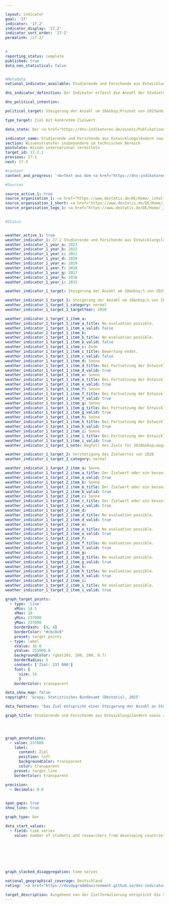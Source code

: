 ```yaml
---

layout: indicator        
goal: '17'        
indicator: '17.2'        
indicator_display: '17.2'        
indicator_sort_order: '17-2'        
permalink: /17-2/        
        

#
reporting_status: complete        
published: true        
data_non_statistical: false        


#Metadata        
national_indicator_available: Studierende und Forschende aus Entwicklungsländern sowie aus am wenigsten entwickelten Ländern        

dns_indicator_definition: Der Indikator erfasst die Anzahl der Studierenden und Forschenden aus Entwicklungs- und Schwellenländern pro Jahr <abbr title="beziehungsweise" tabindex="0">bzw.</abbr> Semester. Hierbei wird die Anzahl der Studierenden und Forschenden aus den am wenigsten entwickelten Ländern (Least Developed Countries, <abbr title="Least developed countries (Am wenigsten entwickelte Länder)" tabindex="0">LDCs</abbr>) gesondert ausgewiesen.        

dns_political_intention:         

political_target: Steigerung der Anzahl um 10&nbsp;Prozent von 2015&nbsp;bis 2020, anschließend Verstetigung        

type_target: Ziel mit konkretem Zielwert        

data_state: Der <a href="https://dns-indikatoren.de/assets/Publikationen/Indikatorenberichte/2022.pdf">Indikatorenbericht 2022</a> hat den Datenstand 31.10.2022. Die Daten auf dieser Plattform wurden zuletzt im September 2024 aktualisiert.        

indicator_name: Studierende und Forschende aus Entwicklungsländern sowie aus am wenigsten entwickelten Ländern        
section: Wissenstransfer insbesondere im technischen Bereich        
postulate: Wissen international vermitteln        
target_id: 17.2.1        
previous: 17-1        
next: 17-3        

#content         
content_and_progress: '<b>Text aus dem <a href="https://dns-indikatoren.de/assets/Publikationen/Indikatorenberichte/2022.pdf">Indikatorenbericht 2022&nbsp;</a></b><br><br>Datengrundlage des Indikators sind die Studierendenstatistik und die Statistik des Hochschulpersonals des Statistischen Bundesamtes. Beides sind Vollerhebungen auf der Basis der Verwaltungsdaten der Hochschulen. Der Indikator umfasst die Studierenden im Wintersemester des jeweiligen Jahres. Die Forschenden werden zum Stichtag 1. Dezember erhoben. Unter Forschenden wird hierbei das haupt- und nebenberufliche wissenschaftliche Personal an deutschen Hochschulen (ohne studentische Hilfskräfte) verstanden. Promotionsstudierende, die als Studierende an einer Hochschule immatrikuliert sind und zugleich als wissenschaftliches Personal arbeiten, können zu Doppelzählungen im Indikator führen.<br><br>Die Gesamtzahl aller Studierenden und Forschenden aus Entwicklungs- und Schwellenländern an deutschen Hochschulen im Jahr 2021&nbsp;betrug rund 316&nbsp;Tausend. Mit 91,9&nbsp;% machten dabei die Studierenden den weitaus größeren Anteil am Wert des Indikators aus.<br><br>Im Wintersemester 2021/22&nbsp;waren 290&nbsp;453&nbsp;Studierende aus Entwicklungs- und Schwellenländern an deutschen Hochschulen eingeschrieben. Das entspricht 9,9&nbsp;% aller Immatrikulierten. Die Anzahl der Studierenden aus Entwicklungs- und Schwellenländern ist seit 2005/06&nbsp;(134&nbsp;462&nbsp;Studierende) stetig gestiegen&nbsp;–&nbsp;nur im Wintersemester 2007/08&nbsp;gab es einen Rückgang. Der Anstieg im Wintersemester 2021/22&nbsp;im Vergleich zum Vorjahr (rund 275&nbsp;Tausend Studierende im Wintersemester 2020/21) lag bei 5,6&nbsp;%. Im Wintersemester 2021/22&nbsp;kamen 17&nbsp;113&nbsp;Studierende aus am wenigsten entwickelten Ländern (Least Developed Countries, <abbr title="Least developed countries (Am wenigsten entwickelte Länder)" tabindex="0">LDCs</abbr>) und somit 13,7&nbsp;% mehr als im Vorjahressemester.<br><br>Von den Studierenden aus Entwicklungs- und Schwellenländern kamen 43&nbsp;629&nbsp;aus China, 36&nbsp;575&nbsp;aus der Türkei sowie 34&nbsp;134&nbsp;aus Indien. Insgesamt waren 41,6&nbsp;% der Studierenden aus Entwicklungs- und Schwellenländern Studentinnen. Während aus den europäischen (54,2&nbsp;%) und amerikanischen (50,4&nbsp;%) Entwicklungs- und Schwellenländern etwa gleich viele Frauen und Männer in Deutschland studieren, liegt der Frauenanteil bei den Studierenden aus afrikanischen Entwicklungs- und Schwellenländern bei lediglich 32,8&nbsp;%. Unter den Studierenden aus <abbr title="Least developed countries (Am wenigsten entwickelte Länder)" tabindex="0">LDCs</abbr> (weltweit) war der Frauenanteil mit 28,4&nbsp;% noch geringer.<br><br>Im Jahr 2021&nbsp;waren rund 26&nbsp;000&nbsp;Forscherinnen und Forscher aus Entwicklungs- und Schwellenländern Teil des wissenschaftlichen Personals an deutschen Hochschulen. Damit machten diese einen Anteil von 6,0&nbsp;% am gesamten wissenschaftlichen Personal an deutschen Hochschulen aus. Der Anteil von Forschenden aus Entwicklungs- und Schwellenländern ist damit deutlich geringer als der Anteil unter den Studierenden. Im Vergleich zum Vorjahr ist ihre Anzahl um 10,6&nbsp;% gestiegen, seit 2005&nbsp;hat sie sich mehr als vervierfacht. 924&nbsp;Forschende kamen im Jahr 2021&nbsp;aus <abbr title="Least developed countries (Am wenigsten entwickelte Länder)" tabindex="0">LDCs</abbr> (0,2&nbsp;% des gesamten wissenschaftlichen Personals). Im Vorjahr waren es 838&nbsp;Forschende.<br><br>Bei allen oben genannten Werten und Vergleichen mit den jeweiligen Vorjahren ist zu beachten, dass sich Änderungen in den Daten auch durch eine geänderte Zuordnung von Ländern zur Gruppe der <abbr title="Least developed countries (Am wenigsten entwickelte Länder)" tabindex="0">LDCs</abbr> oder Schwellen- und Entwicklungsländer ergeben können.<br><br>Das angestrebte Ziel, die Summe der Studierenden und Forschenden aus Entwicklungs- und Schwellenländern um 10&nbsp;% gegenüber dem Jahr 2015&nbsp;(215&nbsp;000) zu steigern, wurde bereits im Jahr 2017&nbsp;übertroffen und auch die angestrebte Verstetigung der Anzahl wird seitdem erreicht.'                

#Sources        

source_active_1: true
source_organisation_1: <a href="https://www.destatis.de/DE/Home/_inhalt.html" target="_blank">Statistisches Bundesamt</a>
source_organisation_1_short: <a href="https://www.destatis.de/DE/Home/_inhalt.html" target="_blank">Statistisches Bundesamt</a>
source_organisation_logo_1: <a href="https://www.destatis.de/DE/Home/_inhalt.html" target="_blank"><img src="https://dnsTestEnvironment.github.io/dns-indicators/public/OrgImgDe/destatis.png" alt="Statistisches Bundesamt" title=" Klicken Sie hier um zur Homepage der Organisation Statistisches Bundesamt zu gelangen." style="height:60px; width:148px; border:transparent"/></a>
        

#Status        


weather_active_1: true
weather_indicator_1: 17.2 Studierende und Forschende aus Entwicklungsländern sowie aus am wenigsten entwickelten Ländern
weather_indicator_1_year_a: 2023
weather_indicator_1_year_b: 2022
weather_indicator_1_year_c: 2021
weather_indicator_1_year_d: 2020
weather_indicator_1_year_e: 2019
weather_indicator_1_year_f: 2018
weather_indicator_1_year_g: 2017
weather_indicator_1_year_h: 2016
weather_indicator_1_year_i: 2015

weather_indicator_1_target: Steigerung der Anzahl um 10&nbsp;% von 2015&nbsp;bis 2020, anschließend Verstetigung

weather_indicator_1_target_1: Steigerung der Anzahl um 10&nbsp;% von 2015&nbsp;bis 2020
weather_indicator_1_target_1_category: normal
weather_indicator_1_target_1_targetYear: 2020

weather_indicator_1_target_1_item_a: 
weather_indicator_1_target_1_item_a_title: No evaluation possible.
weather_indicator_1_target_1_item_a_valid: false
weather_indicator_1_target_1_item_b: 
weather_indicator_1_target_1_item_b_title: No evaluation possible.
weather_indicator_1_target_1_item_b_valid: false
weather_indicator_1_target_1_item_c: Ende
weather_indicator_1_target_1_item_c_title: Bewertung endet.
weather_indicator_1_target_1_item_c_valid: false
weather_indicator_1_target_1_item_d: Sonne
weather_indicator_1_target_1_item_d_title: Bei Fortsetzung der Entwicklung aus 2020 wäre der Zielwert erreicht oder um weniger als 5&nbsp;% der Differenz zwischen Zielwert und dem Wert aus 2020 verfehlt worden.
weather_indicator_1_target_1_item_d_valid: true
weather_indicator_1_target_1_item_e: Sonne
weather_indicator_1_target_1_item_e_title: Bei Fortsetzung der Entwicklung aus 2019 wäre der Zielwert erreicht oder um weniger als 5&nbsp;% der Differenz zwischen Zielwert und dem Wert aus 2019 verfehlt worden.
weather_indicator_1_target_1_item_e_valid: true
weather_indicator_1_target_1_item_f: Sonne
weather_indicator_1_target_1_item_f_title: Bei Fortsetzung der Entwicklung aus 2018 wäre der Zielwert erreicht oder um weniger als 5&nbsp;% der Differenz zwischen Zielwert und dem Wert aus 2018 verfehlt worden.
weather_indicator_1_target_1_item_f_valid: true
weather_indicator_1_target_1_item_g: Sonne
weather_indicator_1_target_1_item_g_title: Bei Fortsetzung der Entwicklung aus 2017 wäre der Zielwert erreicht oder um weniger als 5&nbsp;% der Differenz zwischen Zielwert und dem Wert aus 2017 verfehlt worden.
weather_indicator_1_target_1_item_g_valid: true
weather_indicator_1_target_1_item_h: Sonne
weather_indicator_1_target_1_item_h_title: Bei Fortsetzung der Entwicklung aus 2016 wäre der Zielwert erreicht oder um weniger als 5&nbsp;% der Differenz zwischen Zielwert und dem Wert aus 2016 verfehlt worden.
weather_indicator_1_target_1_item_h_valid: true
weather_indicator_1_target_1_item_i: Sonne
weather_indicator_1_target_1_item_i_title: Bei Fortsetzung der Entwicklung aus 2015 wäre der Zielwert erreicht oder um weniger als 5&nbsp;% der Differenz zwischen Zielwert und dem Wert aus 2015 verfehlt worden.
weather_indicator_1_target_1_item_i_valid: true
weather_indicator_1_target_1_note: Wegfall des Ziels für 2020&nbsp;wegen zeitlichen Ablaufs.

weather_indicator_1_target_2: Verstetigung des Zielwertes von 2020
weather_indicator_1_target_2_category: normal

weather_indicator_1_target_2_item_a: Sonne
weather_indicator_1_target_2_item_a_title: Der Zielwert oder ein besserer Wert wurde in 2023 erreicht und die durchschnittliche Veränderung deutete nicht in Richtung einer Verschlechterung.
weather_indicator_1_target_2_item_a_valid: true
weather_indicator_1_target_2_item_b: Sonne
weather_indicator_1_target_2_item_b_title: Der Zielwert oder ein besserer Wert wurde in 2022 erreicht und die durchschnittliche Veränderung deutete nicht in Richtung einer Verschlechterung.
weather_indicator_1_target_2_item_b_valid: true
weather_indicator_1_target_2_item_c: Sonne
weather_indicator_1_target_2_item_c_title: Der Zielwert oder ein besserer Wert wurde in 2021 erreicht und die durchschnittliche Veränderung deutete nicht in Richtung einer Verschlechterung.
weather_indicator_1_target_2_item_c_valid: true
weather_indicator_1_target_2_item_d: 
weather_indicator_1_target_2_item_d_title: No evaluation possible.
weather_indicator_1_target_2_item_d_valid: true
weather_indicator_1_target_2_item_e: 
weather_indicator_1_target_2_item_e_title: No evaluation possible.
weather_indicator_1_target_2_item_e_valid: true
weather_indicator_1_target_2_item_f: 
weather_indicator_1_target_2_item_f_title: No evaluation possible.
weather_indicator_1_target_2_item_f_valid: true
weather_indicator_1_target_2_item_g: 
weather_indicator_1_target_2_item_g_title: No evaluation possible.
weather_indicator_1_target_2_item_g_valid: true
weather_indicator_1_target_2_item_h: 
weather_indicator_1_target_2_item_h_title: No evaluation possible.
weather_indicator_1_target_2_item_h_valid: true
weather_indicator_1_target_2_item_i: 
weather_indicator_1_target_2_item_i_title: No evaluation possible.
weather_indicator_1_target_2_item_i_valid: true        

graph_target_points:
  - type: 'line'
    xMin: 14.5
    xMax: 19
    yMin: 237000
    yMax: 237000
    borderDash:  [4, 4]
    borderColor: "#cbc8c8"
    preset: target_points
  - type: label
    xValue: 16.0
    yValue: 255000.0
    backgroundColor: rgba(203, 200, 200, 0.7)
    borderRadius: 5
    content: ['Ziel: 237 000']
    font: {
      size: 14
      }
    borderColor: transparent        

data_show_map: false        
copyright: '&copy; Statistisches Bundesamt (Destatis), 2025'        

data_footnotes: "Das Ziel entspricht einer Steigerung der Anzahl an Studierenden und Forschenden um 10&nbsp;% gegenüber 2015&nbsp;in 2020.<br>• Die Daten basieren auf einer Sonderauswertung und sind nicht öffentlich zugänglich.<br>• LDC: Least Developed Countries (am wenigsten entwickelte Länder)."        

graph_title: Studierende und Forschende aus Entwicklungsländern sowie aus am wenigsten entwickelten Ländern        

        


graph_annotations:
  - value: 237000
    label:
      content: Ziel
      position: left
      backgroundColor: transparent
      color: transparent
    preset: target_line
    borderColor: transparent        

precision: 
  - decimals: 0.0
            

span_gaps: true        
show_line: true        

graph_type: bar        

data_start_values: 
  - field: time series
    value: number of students and researchers from developing countries and least developed countries        

        

        

        

graph_stacked_disaggregation: time series                

national_geographical_coverage: Deutschland                
rating: '<a href="https://dnsUpgradeEnvironment.github.io/dns-indicators/status"><img src="https://sdg-indikatoren.de/public/Wettersymbole/Sonne.png" title="Der Zielwert oder ein besserer Wert wurde in 2023 erreicht und die durchschnittliche Veränderung deutete nicht in Richtung einer Verschlechterung." alt="Wettersymbol Sonne"/></a>'        

target_description: Ausgehend von der Zielformulierung entspricht die Steigerung der Anzahl um 10&nbsp;Prozent des Wertes von 2015&nbsp;einer Gesamtzahl von 237&nbsp;000&nbsp;Studierenden und Forschenden, die es seit dem Jahr 2020&nbsp;in jedem Berichtsjahr zu halten gilt. Der Zielwert wurde in 2023&nbsp;erreicht und durchschnittliche Entwicklung der letzten sechs berichtsjahre deutet in die richtige Richtung, sodass Indikator 17.2&nbsp;mit "Sonne" bewertet wird.        
---
```


